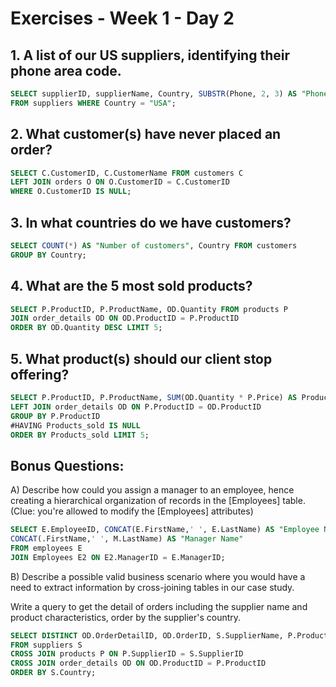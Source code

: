 # Exercises - Week 1 - Day 2

## 1. A list of our US suppliers, identifying their phone area code.

```sql
SELECT supplierID, supplierName, Country, SUBSTR(Phone, 2, 3) AS "Phone Area Code"
FROM suppliers WHERE Country = "USA";
```
## 2. What customer(s) have never placed an order?

```sql
SELECT C.CustomerID, C.CustomerName FROM customers C
LEFT JOIN orders O ON O.CustomerID = C.CustomerID
WHERE O.CustomerID IS NULL;
```

## 3. In what countries do we have customers?

```sql
SELECT COUNT(*) AS "Number of customers", Country FROM customers
GROUP BY Country;
```

## 4. What are the 5 most sold products?

```sql
SELECT P.ProductID, P.ProductName, OD.Quantity FROM products P
JOIN order_details OD ON OD.ProductID = P.ProductID
ORDER BY OD.Quantity DESC LIMIT 5;
```

## 5. What product(s) should our client stop offering?

```sql
SELECT P.ProductID, P.ProductName, SUM(OD.Quantity * P.Price) AS Products_sold FROM products P
LEFT JOIN order_details OD ON P.ProductID = OD.ProductID
GROUP BY P.ProductID
#HAVING Products_sold IS NULL
ORDER BY Products_sold LIMIT 5;
```

## Bonus Questions:

A) Describe how could you assign a manager to an employee, hence creating a hierarchical organization of records in the [Employees] table.
(Clue: you're allowed to modify the [Employees] attributes)

```sql
SELECT E.EmployeeID, CONCAT(E.FirstName,' ', E.LastName) AS "Employee Name",
CONCAT(.FirstName,' ', M.LastName) AS "Manager Name"
FROM employees E
JOIN Employees E2 ON E2.ManagerID = E.ManagerID;
```

B) Describe a possible valid business scenario where you would have a need to extract information by cross-joining tables in our case study.

Write a query to get the detail of orders including the supplier name and product characteristics, order by the supplier's country.


```sql
SELECT DISTINCT OD.OrderDetailID, OD.OrderID, S.SupplierName, P.ProductName, P.Price, OD.Quantity
FROM suppliers S
CROSS JOIN products P ON P.SupplierID = S.SupplierID
CROSS JOIN order_details OD ON OD.ProductID = P.ProductID
ORDER BY S.Country;
```